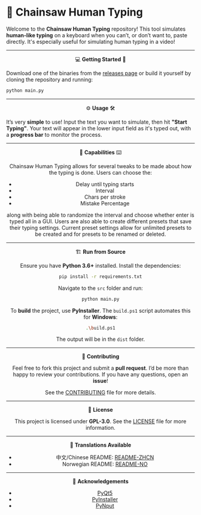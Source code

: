 # 🎯 **Chainsaw Human Typing**

Welcome to the **Chainsaw Human Typing** repository! This tool simulates **human-like typing** on a keyboard when you can’t, or don’t want to, paste directly. It's especially useful for simulating human typing in a video!

---

<div align="center">

💻 **Getting Started** 🚀

</div>

Download one of the binaries from the [releases page](https://github.com/LyubomirT/chainsaw-human-typing/releases) or build it yourself by cloning the repository and running:

```bash
python main.py
```

---

<div align="center">

⚙️ **Usage** 🛠

</div>

It’s very **simple** to use! Input the text you want to simulate, then hit **"Start Typing"**. Your text will appear in the lower input field as it's typed out, with a **progress bar** to monitor the process.

---

<div align="center">

📝 **Capabilities** ⌨️

Chainsaw Human Typing allows for several tweaks to be made about how the typing is done. Users can choose the:
    <ul>
    <li>Delay until typing starts</li>
    <li>Interval</li>
    <li>Chars per stroke</li>
    <li>Mistake Percentage</li>
    </ul>
along with being able to randomize the interval and choose whether enter is typed all in a GUI. 
Users are also able to create different presets that save their typing settings. Current preset settings allow for unlimited presets to be created and for presets to be renamed or deleted.


---

<div align="center">

🏗 **Run from Source**

</div>

Ensure you have **Python 3.6+** installed. Install the dependencies:

```bash
pip install -r requirements.txt
```

Navigate to the `src` folder and run:

```bash
python main.py
```

To **build** the project, use **PyInstaller**. The `build.ps1` script automates this for **Windows**:

```bash
.\build.ps1
```

The output will be in the `dist` folder.

---

<div align="center">

🤝 **Contributing**

</div>

Feel free to fork this project and submit a **pull request**. I’d be more than happy to review your contributions. If you have any questions, open an **issue**!

See the [CONTRIBUTING](CONTRIBUTING.md) file for more details.

---

<div align="center">

📝 **License**

</div>

This project is licensed under **GPL-3.0**. See the [LICENSE](LICENSE) file for more information.

---

<div align="center">

🎌 **Translations Available**

</div>

- 中文/Chinese README: [README-ZHCN](https://github.com/LyubomirT/chainsaw-human-typing/readmes/README-Chinese.md)  
- Norwegian README: [README-NO](https://github.com/LyubomirT/chainsaw-human-typing/readmes/README-Norwegian.md)

---

<div align="center">

🙏 **Acknowledgements**

</div>

- [PyQt5](https://pypi.org/project/PyQt5/)
- [PyInstaller](https://pypi.org/project/pyinstaller/)
- [PyNput](https://pypi.org/project/pynput/)